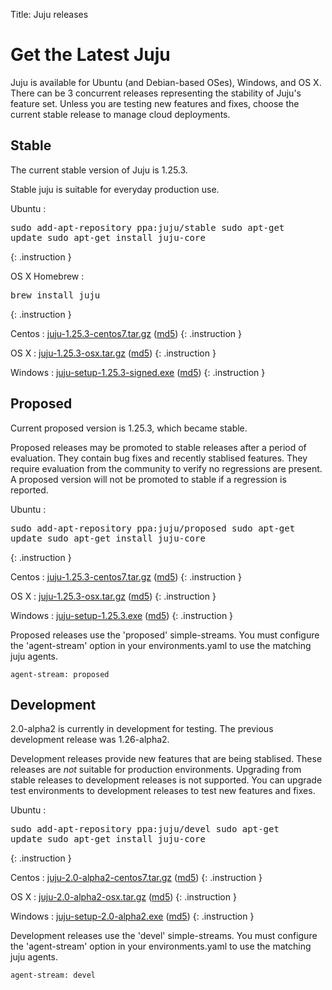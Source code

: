 Title: Juju releases  


# Get the Latest Juju

Juju is available for Ubuntu (and Debian-based OSes), Windows, and OS X.
There can be 3 concurrent releases representing the stability of Juju's
feature set. Unless you are testing new features and fixes, choose the
current stable release to manage cloud deployments.


## Stable

The current stable version of Juju is 1.25.3.

Stable juju is suitable for everyday production use.

Ubuntu
: <pre>sudo add-apt-repository ppa:juju/stable
sudo apt-get update
sudo apt-get install juju-core</pre>
{: .instruction }

OS X Homebrew
: <pre>brew install juju</pre>
{: .instruction }

Centos
: [juju-1.25.3-centos7.tar.gz](https://launchpad.net/juju-core/1.25/1.25.3/+download/juju-1.25.3-centos7.tar.gz) ([md5](https://launchpad.net/juju-core/1.25/1.25.3/+download/juju-1.25.3-centos7.tar.gz/+md5))
{: .instruction }

OS X
: [juju-1.25.3-osx.tar.gz](https://launchpad.net/juju-core/1.25/1.25.3/+download/juju-1.25.3-osx.tar.gz) ([md5](https://launchpad.net/juju-core/1.25/1.25.3/+download/juju-1.25.3-osx.tar.gz/+md5))
{: .instruction }

Windows
: [juju-setup-1.25.3-signed.exe](https://launchpad.net/juju-core/1.25/1.25.3/+download/juju-setup-1.25.3-signed.exe) ([md5](https://launchpad.net/juju-core/1.25/1.25.3/+download/juju-setup-1.25.3-signed.exe/+md5))
{: .instruction }


## Proposed

Current proposed version is 1.25.3, which became stable.

Proposed releases may be promoted to stable releases after a period of
evaluation. They contain bug fixes and recently stablised features. They
require evaluation from the community to verify no regressions are
present. A proposed version will not be promoted to stable if a
regression is reported.

Ubuntu
: <pre>sudo add-apt-repository ppa:juju/proposed
sudo apt-get update
sudo apt-get install juju-core</pre>
{: .instruction }

Centos
: [juju-1.25.3-centos7.tar.gz](https://launchpad.net/juju-core/1.25/1.25.3/+download/juju-1.25.3-centos7.tar.gz) ([md5](https://launchpad.net/juju-core/1.25/1.25.3/+download/juju-1.25.3-centos7.tar.gz/+md5))
{: .instruction }

OS X
: [juju-1.25.3-osx.tar.gz](https://launchpad.net/juju-core/1.25/1.25.3/+download/juju-1.25.3-osx.tar.gz) ([md5](https://launchpad.net/juju-core/1.25/1.25.3/+download/juju-1.25.3-osx.tar.gz/+md5))
{: .instruction }

Windows
: [juju-setup-1.25.3.exe](https://launchpad.net/juju-core/1.25/1.25.3/+download/juju-setup-1.25.3.exe) ([md5](https://launchpad.net/juju-core/1.25/1.25.3/+download/juju-setup-1.25.3.exe/+md5))
{: .instruction }

Proposed releases use the 'proposed' simple-streams. You must configure
the 'agent-stream' option in your environments.yaml to use the matching
juju agents.

```no-highlight
agent-stream: proposed
```

## Development

2.0-alpha2 is currently in development for testing.
The previous development release was 1.26-alpha2.

Development releases provide new features that are being stablised.
These releases are *not* suitable for production environments. Upgrading
from stable releases to development releases is not supported. You can
upgrade test environments to development releases to test new features
and fixes.

Ubuntu
: <pre>sudo add-apt-repository ppa:juju/devel
sudo apt-get update
sudo apt-get install juju-core</pre>
{: .instruction }

Centos
: [juju-2.0-alpha2-centos7.tar.gz](https://launchpad.net/juju-core/trunk/2.0-alpha2/+download/juju-2.0-alpha2-centos7.tar.gz) ([md5](https://launchpad.net/juju-core/trunk/2.0-alpha2/+download/juju-2.0-alpha2-centos7.tar.gz/+md5))
{: .instruction }

OS X
: [juju-2.0-alpha2-osx.tar.gz](https://launchpad.net/juju-core/trunk/2.0-alpha2/+download/juju-2.0-alpha2-osx.tar.gz) ([md5](https://launchpad.net/juju-core/trunk/2.0-alpha2/+download/juju-2.0-alpha2-osx.tar.gz/+md5))
{: .instruction }

Windows
: [juju-setup-2.0-alpha2.exe](https://launchpad.net/juju-core/trunk/2.0-alpha2/+download/juju-setup-2.0-alpha2.exe) ([md5](https://launchpad.net/juju-core/trunk/2.0-alpha2/+download/juju-setup-2.0-alpha2.exe/+md5))
{: .instruction }

Development releases use the 'devel' simple-streams. You must configure
the 'agent-stream' option in your environments.yaml to use the matching
juju agents.

```no-highlight
agent-stream: devel
```
